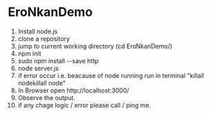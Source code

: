 # EroNkanDemo

1. Install node.js 
2. clone a repository 
3. jump to current working directory (cd EroNkanDemo/)
4. npm init
5. sudo npm install --save http
6. node server.js
7. if error occur i.e. beacause of node running run in terminal "killall nodekillall node"
8. In Browser open http://localhost:3000/
9. Observe the output.
10. if any chage logic / error  please call / ping me.
